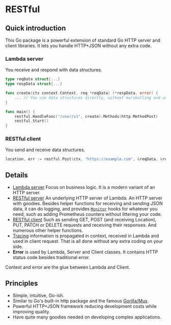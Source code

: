 # RESTful

## Quick introduction

This Go package is a powerful extension of standard Go HTTP server and client libraries.
It lets you handle HTTP+JSON without any extra code.

### Lambda server

You receive and respond with data structures.

```go
type reqData struct{...}
type respData struct{...}

func create(ctx context.Context, req *reqData) (*respData, error) {
    ... // You use data structures directly, without marshalling and unmarshalling.
}

func main() {
    restful.HandleFunc("/user/v1", create).Methods(http.MethodPost)
    restful.Start()
}
```

### RESTful client

You send and receive data structures.

```go
location, err := restful.Post(ctx, "https://example.com", &reqData, &respData)
```

## Details

* [Lambda server](doc/lambda.md) Focus on business logic. It is a modern variant of an HTTP server.
* [RESTful server](doc/server.md) An underlying HTTP server of Lambda. An HTTP server with goodies.
  Besides helper functions for receiving and sending JSON data, it can do logging, and provides [`Monitor`](doc/server.md#Monitor) hooks for whatever you need, such as adding Prometheus counters without littering your code.
* [RESTful client](doc/client.md) Such as sending GET, POST (and receiving Location), PUT, PATCH or DELETE requests and receiving their responses.
  And numerous other helper functions.
* [Tracing](doc/tracing.md) information is propagated in context, received in Lambda and used in client request.
  That is all done without any extra coding on your side.
* **Error** is used by Lambda, Server and Client classes. It contains HTTP status code besides traditional error.

Context and error are the glue between Lambda and Client.

## Principles

* Simple, intuitive, Go-ish.
* Similar to Go's built-in http package and the famous [Gorilla/Mux](https://github.com/gorilla/mux).
* Powerful HTTP+JSON framework reducing development costs while improving quality.
* Have quite many goodies needed on developing complex applications.
